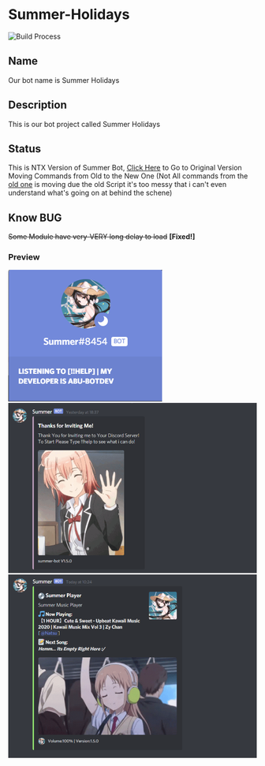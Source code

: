 # Summer-Holidays

![Build Process](https://img.shields.io/badge/build-process-green)

## Name
Our bot name is Summer Holidays

## Description
This is our bot project called Summer Holidays

## Status
This is NTX Version of Summer Bot, [Click Here](https://github.com/Abu-botdev/Summer-Holidays/) to Go to Original Version<br>
Moving Commands from Old to the New One (Not All commands from the [old one](https://github.com/Abu-botdev/Summer-Holidays/blob/main/server.js) is moving due the old Script it's too messy that i can't even understand what's going on at behind the schene)
## Know BUG
~~Some Module have very-VERY long delay to load~~ **[Fixed!]**<br>
### Preview
![Activity](https://raw.githubusercontent.com/NatsuNTX/Summer-Holidays/main/preview/Activity.png)
![First Join](https://raw.githubusercontent.com/NatsuNTX/Summer-Holidays/main/preview/Join.png)
![Play_Music](https://raw.githubusercontent.com/NatsuNTX/Summer-Holidays/main/preview/Music.png)
